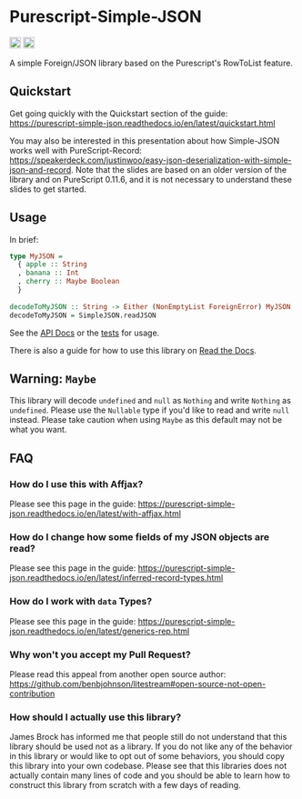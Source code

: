 # Purescript-Simple-JSON

[<img alt="build status" src="https://img.shields.io/github/workflow/status/justinwoo/purescript-simple-json/ci?logo=github&style=for-the-badge" height="20">](https://github.com/justinwoo/purescript-simple-json/actions?query=workflow%3Aci)
[<img alt="documentation status" src="https://img.shields.io/readthedocs/purescript-simple-json/latest?logo=read-the-docs&style=for-the-badge" height="20">](https://readthedocs.org/projects/purescript-simple-json/badge/?version=latest)

A simple Foreign/JSON library based on the Purescript's RowToList feature.

## Quickstart

Get going quickly with the Quickstart section of the guide: <https://purescript-simple-json.readthedocs.io/en/latest/quickstart.html>

You may also be interested in this presentation about how Simple-JSON works well with PureScript-Record: <https://speakerdeck.com/justinwoo/easy-json-deserialization-with-simple-json-and-record>. Note that the slides are based on an older version of the library and on PureScript 0.11.6, and it is not necessary to understand these slides to get started.

## Usage

In brief:

```purs
type MyJSON =
  { apple :: String
  , banana :: Int
  , cherry :: Maybe Boolean
  }
  
decodeToMyJSON :: String -> Either (NonEmptyList ForeignError) MyJSON
decodeToMyJSON = SimpleJSON.readJSON
```

See the [API Docs](https://pursuit.purescript.org/packages/purescript-simple-json/) or the [tests](test/Main.purs) for usage.

There is also a guide for how to use this library on [Read the Docs](https://purescript-simple-json.readthedocs.io/en/latest/).

## Warning: `Maybe`

This library will decode `undefined` and `null` as `Nothing` and write `Nothing` as `undefined`. Please use the `Nullable` type if you'd like to read and write `null` instead. Please take caution when using `Maybe` as this default may not be what you want.

## FAQ

### How do I use this with Affjax?

Please see this page in the guide: <https://purescript-simple-json.readthedocs.io/en/latest/with-affjax.html>

### How do I change how some fields of my JSON objects are read?

Please see this page in the guide: <https://purescript-simple-json.readthedocs.io/en/latest/inferred-record-types.html>

### How do I work with `data` Types?

Please see this page in the guide: <https://purescript-simple-json.readthedocs.io/en/latest/generics-rep.html>

### Why won't you accept my Pull Request?

Please read this appeal from another open source author: <https://github.com/benbjohnson/litestream#open-source-not-open-contribution>

### How should I actually use this library?

James Brock has informed me that people still do not understand that this library should be used not as a library. If you do not like any of the behavior in this library or would like to opt out of some behaviors, you should copy this library into your own codebase. Please see that this libraries does not actually contain many lines of code and you should be able to learn how to construct this library from scratch with a few days of reading.
